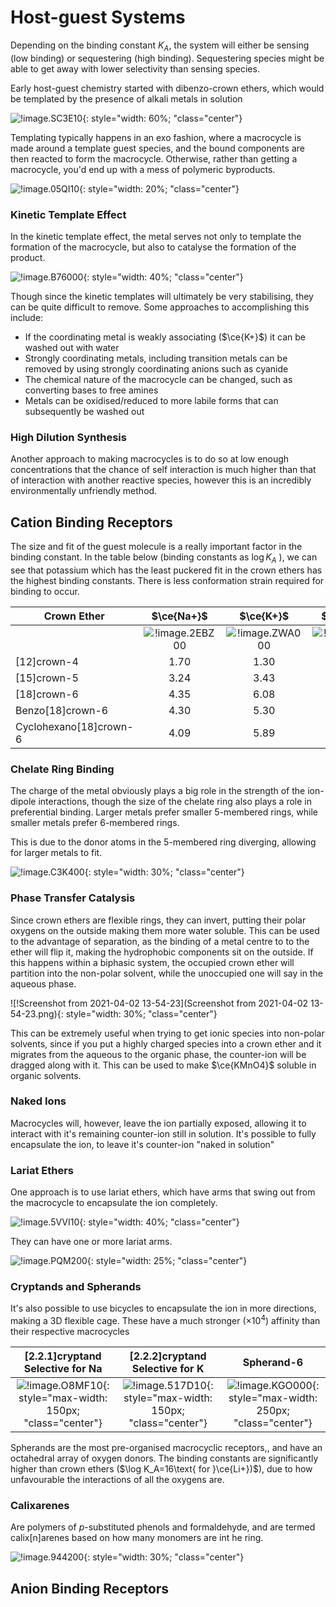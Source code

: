 # Host-guest Systems

Depending on the binding constant $K_A$, the system will either be sensing (low binding) or sequestering (high binding). Sequestering species might be able to get away with lower selectivity than sensing species.

Early host-guest chemistry started with dibenzo-crown ethers, which would be templated by the presence of alkali metals in solution

![!image.SC3E10](image.SC3E10.png){: style="width: 60%; "class="center"}

Templating typically happens in an exo fashion, where a macrocycle is made around a template guest species, and the bound components are then reacted to form the macrocycle. Otherwise, rather than getting a macrocycle, you'd end up with a mess of polymeric byproducts.

![!image.05QI10](image.05QI10.png){: style="width: 20%; "class="center"}

### Kinetic Template Effect

In the kinetic template effect, the metal serves not only to template the formation of the macrocycle, but also to catalyse the formation of the product.

![!image.B76000](image.B76000.png){: style="width: 40%; "class="center"}

Though since the kinetic templates will ultimately be very stabilising, they can be quite difficult to remove. Some approaches to accomplishing this include:

* If the coordinating metal is weakly associating ($\ce{K+}$) it can be washed out with water
* Strongly coordinating metals, including transition metals can be removed by using strongly coordinating anions such as cyanide
* The chemical nature of the macrocycle can be changed, such as converting bases to free amines
* Metals can be oxidised/reduced to more labile forms that can subsequently be washed out

### High Dilution Synthesis

Another approach to making macrocycles is to do so at low enough concentrations that the chance of self interaction is much higher than that of interaction with another reactive species, however this is an incredibly environmentally unfriendly method.

## Cation Binding Receptors

The size and fit of the guest molecule is a really important factor in the binding constant. In the table below (binding constants as $\log{K_A}$ ), we can see that potassium which has the least puckered fit in the crown ethers has the highest binding constants. There is less conformation strain required for binding to occur.

| Crown Ether |$\ce{Na+}$ | $\ce{K+}$ | $\ce{Cs+}$ | $\ce{NH4+}$|
| ---------------------- | :--------------------------------: | :--------------------------------: | :--------------------------------: | :--------------------------------: |
|                        | ![!image.2EBZ00](image.2EBZ00.png) | ![!image.ZWA000](image.ZWA000.png) | ![!image.H1TZ00](image.H1TZ00.png) | ![!image.M1FE10](image.M1FE10.png) |
| [12]crown-4            |                1.70                |                1.30                |                 -                  |                 -                  |
| [15]crown-5            |                3.24                |                3.43                |                2.36                |                3.03                |
| [18]crown-6            |                4.35                |                6.08                |                3.90                |                4.14                |
| Benzo[18]crown-6       |                4.30                |                5.30                |                3.50                |                 -                  |
| Cyclohexano[18]crown-6 |                4.09                |                5.89                |                 -                  |                 -                  |

### Chelate Ring Binding

The charge of the metal obviously plays a big role in the strength of the ion-dipole interactions, though the size of the chelate ring also plays a role in preferential binding. Larger metals prefer smaller 5-membered rings, while smaller metals prefer 6-membered rings.

This is due to the donor atoms in the 5-membered ring diverging, allowing for larger metals to fit.

![!image.C3K400](image.C3K400.png){: style="width: 30%; "class="center"}

### Phase Transfer Catalysis

Since crown ethers are flexible rings, they can invert, putting their polar oxygens on the outside making them more water soluble. This can be used to the advantage of separation, as the binding of a metal centre to to the ether will flip it, making the hydrophobic components sit on the outside. If this happens within a biphasic system, the occupied crown ether will partition into the non-polar solvent, while the unoccupied one will say in the aqueous phase.

![!Screenshot from 2021-04-02 13-54-23](Screenshot from 2021-04-02 13-54-23.png){: style="width: 30%; "class="center"}

This can be extremely useful when trying to get ionic species into non-polar solvents, since if you put a highly charged species into a crown ether and it migrates from the aqueous to the organic phase, the counter-ion will be dragged along with it. This can be used to make $\ce{KMnO4}$ soluble in organic solvents.

### Naked Ions

Macrocycles will, however, leave the ion partially exposed, allowing it to interact with it's remaining counter-ion still in solution. It's possible to fully encapsulate the ion, to leave it's counter-ion "naked in solution"

### Lariat Ethers

One approach is to use lariat ethers, which have arms that swing out from the macrocycle to encapsulate the ion completely. 

![!image.5VVI10](image.5VVI10.png){: style="width: 40%; "class="center"}



They can have one or more lariat arms.

![!image.PQM200](image.PQM200.png){: style="width: 25%; "class="center"}

### Cryptands and Spherands

It's also possible to use bicycles to encapsulate the ion in more directions, making a 3D flexible cage. These have a much stronger ($\times10^4$) affinity than their respective macrocycles

|             [2.2.1]cryptand<br/>Selective for Na             |             [2.2.2]cryptand<br/>Selective for K              |                          Spherand-6                          |
| :----------------------------------------------------------: | :----------------------------------------------------------: | :----------------------------------------------------------: |
| ![!image.O8MF10](image.O8MF10.png){: style="max-width: 150px; "class="center"} | ![!image.517D10](image.517D10.png){: style="max-width: 150px; "class="center"} | ![!image.KGO000](image.KGO000.png){: style="max-width: 250px; "class="center"} |

Spherands are the most pre-organised macrocyclic receptors,, and have an octahedral array of oxygen donors. The binding constants are significantly higher than crown ethers ($\log K_A=16\text{ for }\ce{Li+})$), due to how unfavourable the interactions of all the oxygens are.

### Calixarenes

Are polymers of *p*-substituted phenols and formaldehyde, and are termed calix[n]arenes based on how many monomers are int he ring.

![!image.944200](image.944200.png){: style="width: 30%; "class="center"}



## Anion Binding Receptors